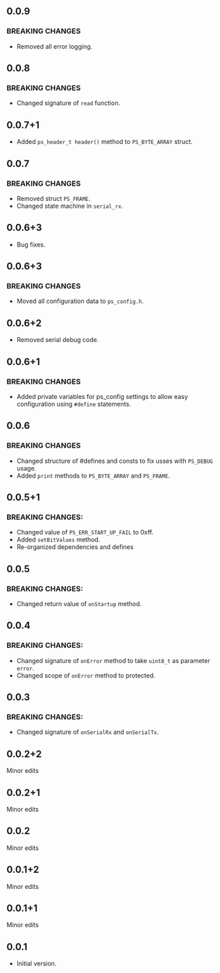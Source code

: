 <!-- PacketSerial -->

## 0.0.9
### BREAKING CHANGES
* Removed all error logging.

## 0.0.8
### BREAKING CHANGES
* Changed signature of `read` function.

## 0.0.7+1
* Added `ps_header_t header()` method to `PS_BYTE_ARRAY` struct.

## 0.0.7
### BREAKING CHANGES
* Removed struct `PS_FRAME`.
* Changed state machine in `serial_rx`.

## 0.0.6+3

* Bug fixes.

## 0.0.6+3
### BREAKING CHANGES
* Moved all configuration data to `ps_config.h`.

## 0.0.6+2

* Removed serial debug code.
## 0.0.6+1

### BREAKING CHANGES
* Added private variables for ps_config settings to allow easy configuration using `#define` statements.

## 0.0.6

### BREAKING CHANGES
* Changed structure of #defines and consts to fix usses with `PS_DEBUG` usage.
* Added `print` methods to `PS_BYTE_ARRAY` and `PS_FRAME`.

## 0.0.5+1

### BREAKING CHANGES:
* Changed value of `PS_ERR_START_UP_FAIL` to 0xff.
* Added `setBitValues` method.
* Re-organized dependencies and defines

## 0.0.5

### BREAKING CHANGES:
* Changed return value of `onStartup` method.

## 0.0.4

### BREAKING CHANGES:
* Changed signature of `onError` method to take `uint8_t` as parameter `error`.
* Changed scope of `onError` method to protected.

## 0.0.3

### BREAKING CHANGES:
* Changed signature of `onSerialRx` and `onSerialTx`.

## 0.0.2+2

Minor edits

## 0.0.2+1

Minor edits

## 0.0.2

Minor edits

## 0.0.1+2

Minor edits

## 0.0.1+1

Minor edits

## 0.0.1

* Initial version.